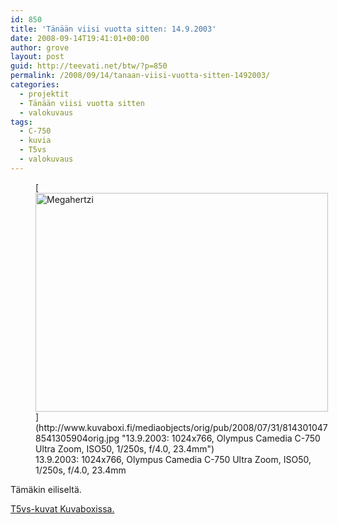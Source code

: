 ```yaml
---
id: 850
title: 'Tänään viisi vuotta sitten: 14.9.2003'
date: 2008-09-14T19:41:01+00:00
author: grove
layout: post
guid: http://teevati.net/btw/?p=850
permalink: /2008/09/14/tanaan-viisi-vuotta-sitten-1492003/
categories:
  - projektit
  - Tänään viisi vuotta sitten
  - valokuvaus
tags:
  - C-750
  - kuvia
  - T5vs
  - valokuvaus
---
```

<figure style="width: 468px" class="wp-caption aligncenter">[<img title="Megahertzi" src="http://www.kuvaboxi.fi/mediaobjects/pub/2008/07/31/8143010478541305904web_0.jpg" alt="Megahertzi" width="468" height="350" />](http://www.kuvaboxi.fi/mediaobjects/orig/pub/2008/07/31/8143010478541305904orig.jpg "13.9.2003: 1024x766, Olympus Camedia C-750 Ultra Zoom, ISO50, 1/250s, f/4.0, 23.4mm")<figcaption class="wp-caption-text">13.9.2003: 1024x766, Olympus Camedia C-750 Ultra Zoom, ISO50, 1/250s, f/4.0, 23.4mm</figcaption></figure> 

Tämäkin eiliseltä.

[<span>T5vs-kuvat Kuvaboxissa.</span>](http://www.kuvaboxi.fi/julkinen/29poj+taavetti-btw-t5vs.html "Kuvaboxi - BTW: T5vs (Taavetti)")